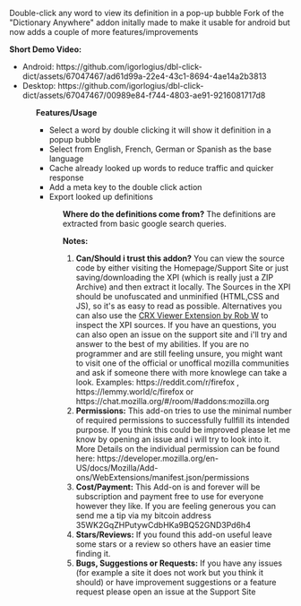 Double-click any word to view its definition in a pop-up bubble Fork of the
"Dictionary Anywhere" addon initally made to make it usable for android but now
adds a couple of more features/improvements

<b>Short Demo Video:</b>
<ul>
<li>
Android:
https://github.com/igorlogius/dbl-click-dict/assets/67047467/ad61d99a-22e4-43c1-8694-4ae14a2b3813
</li>
<li>
Desktop:
https://github.com/igorlogius/dbl-click-dict/assets/67047467/00989e84-f744-4803-ae91-9216081717d8
</li>
<ul>

<b>Features/Usage</b>
<ul>
<li>
Select a word by double clicking it will show it definition in a popup bubble
</li>
<li>
Select from English, French, German or Spanish as the base language
</li>
<li>
Cache already looked up words to reduce traffic and quicker response
</li>
<li>
Add a meta key to the double click action
</li>
<li>
Export looked up definitions
</li>
<ul>

<b>Where do the definitions come from?</b>
The definitions are extracted from basic google search queries.


<b>Notes:</b>
<ol>
  <li>
    <b>Can/Should i trust this addon?</b> You can view the source code by either
    visiting the Homepage/Support Site or just saving/downloading the XPI (which
    is really just a ZIP Archive) and then extract it locally. The Sources in
    the XPI should be unofuscated and unminified (HTML,CSS and JS), so it's as
    easy to read as possible. Alternatives you can also use the
    <a href="https://addons.mozilla.org/en-US/firefox/addon/crxviewer/"
      >CRX Viewer Extension by Rob W</a
    >
    to inspect the XPI sources. If you have an questions, you can also open an
    issue on the support site and i'll try and answer to the best of my
    abilities. If you are no programmer and are still feeling unsure, you might
    want to visit one of the official or unoffical mozilla communities and ask
    if someone there with more knowlege can take a look. Examples:
    https://reddit.com/r/firefox , https://lemmy.world/c/firefox or
    https://chat.mozilla.org/#/room/#addons:mozilla.org
  </li>
  <li>
    <b>Permissions:</b>
    This add-on tries to use the minimal number of required permissions to
    successfully fullfill its intended purpose. If you think this could be
    improved please let me know by opening an issue and i will try to look into
    it. More Details on the individual permission can be found here:
    https://developer.mozilla.org/en-US/docs/Mozilla/Add-ons/WebExtensions/manifest.json/permissions
  </li>
  <li>
    <b>Cost/Payment:</b>
    This Add-on is and forever will be subscription and payment free to use for
    everyone however they like. If you are feeling generous you can send me a
    tip via my bitcoin address 35WK2GqZHPutywCdbHKa9BQ52GND3Pd6h4
  </li>
  <li>
    <b>Stars/Reviews:</b>
    If you found this add-on useful leave some stars or a review so others have
    an easier time finding it.
  </li>
  <li>
    <b>Bugs, Suggestions or Requests:</b>
    If you have any issues (for example a site it does not work but you think it
    should) or have improvement suggestions or a feature request please open an
    issue at the Support Site
  </li>
</ol>

